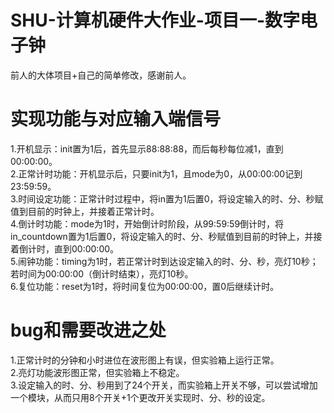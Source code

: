 # SHU-计算机硬件大作业-项目一-数字电子钟
前人的大体项目+自己的简单修改，感谢前人。
# 实现功能与对应输入端信号
1.开机显示：init置为1后，首先显示88:88:88，而后每秒每位减1，直到00:00:00。  
2.正常计时功能：开机显示后，只要init为1，且mode为0，从00:00:00记到23:59:59。  
3.时间设定功能：正常计时过程中，将in置为1后置0，将设定输入的时、分、秒赋值到目前的时钟上，并接着正常计时。  
4.倒计时功能：mode为1时，开始倒计时阶段，从99:59:59倒计时，将in_countdown置为1后置0，将设定输入的时、分、秒赋值到目前的时钟上，并接着倒计时，直到00:00:00。  
5.闹钟功能：timing为1时，若正常计时到达设定输入的时、分、秒，亮灯10秒；若时间为00:00:00（倒计时结束），亮灯10秒。  
6.复位功能：reset为1时，将时间复位为00:00:00，置0后继续计时。  
# bug和需要改进之处
1.正常计时的分钟和小时进位在波形图上有误，但实验箱上运行正常。  
2.亮灯功能波形图正常，但实验箱上不稳定。  
3.设定输入的时、分、秒用到了24个开关，而实验箱上开关不够，可以尝试增加一个模块，从而只用8个开关+1个更改开关实现时、分、秒的设定。  
